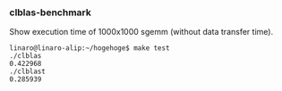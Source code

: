### clblas-benchmark

Show execution time of 1000x1000 sgemm (without data transfer time).

```
linaro@linaro-alip:~/hogehoge$ make test
./clblas
0.422968
./clblast
0.285939
```
